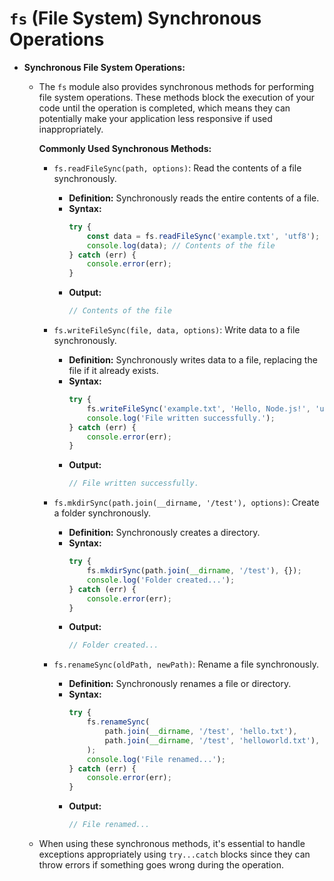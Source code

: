 # `fs` (File System) Synchronous Operations

-   **Synchronous File System Operations:**

    -   The `fs` module also provides synchronous methods for performing file system operations. These methods block the execution of your code until the operation is completed, which means they can potentially make your application less responsive if used inappropriately.

        **Commonly Used Synchronous Methods:**

        -   `fs.readFileSync(path, options)`: Read the contents of a file synchronously.

            -   **Definition:** Synchronously reads the entire contents of a file.
            -   **Syntax:**
                ```javascript
                try {
                    const data = fs.readFileSync('example.txt', 'utf8');
                    console.log(data); // Contents of the file
                } catch (err) {
                    console.error(err);
                }
                ```
            -   **Output:**
                ```javascript
                // Contents of the file
                ```

        -   `fs.writeFileSync(file, data, options)`: Write data to a file synchronously.

            -   **Definition:** Synchronously writes data to a file, replacing the file if it already exists.
            -   **Syntax:**
                ```javascript
                try {
                    fs.writeFileSync('example.txt', 'Hello, Node.js!', 'utf8');
                    console.log('File written successfully.');
                } catch (err) {
                    console.error(err);
                }
                ```
            -   **Output:**
                ```javascript
                // File written successfully.
                ```

        -   `fs.mkdirSync(path.join(__dirname, '/test'), options)`: Create a folder synchronously.

            -   **Definition:** Synchronously creates a directory.
            -   **Syntax:**
                ```javascript
                try {
                    fs.mkdirSync(path.join(__dirname, '/test'), {});
                    console.log('Folder created...');
                } catch (err) {
                    console.error(err);
                }
                ```
            -   **Output:**
                ```javascript
                // Folder created...
                ```

        -   `fs.renameSync(oldPath, newPath)`: Rename a file synchronously.
            -   **Definition:** Synchronously renames a file or directory.
            -   **Syntax:**
                ```javascript
                try {
                    fs.renameSync(
                        path.join(__dirname, '/test', 'hello.txt'),
                        path.join(__dirname, '/test', 'helloworld.txt'),
                    );
                    console.log('File renamed...');
                } catch (err) {
                    console.error(err);
                }
                ```
            -   **Output:**
                ```javascript
                // File renamed...
                ```

    -   When using these synchronous methods, it's essential to handle exceptions appropriately using `try...catch` blocks since they can throw errors if something goes wrong during the operation.
